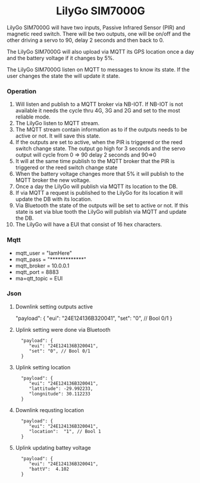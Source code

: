 <h1 align = "center">LilyGo SIM7000G</h1>

LilyGo SIM7000G will have two inputs, Passive Infrared Sensor (PIR) and magnetic reed switch. There will be two outputs, one will be on/off and the other driving a servo to 90, delay 2 seconds and then back to 0.

The LilyGo SIM7000G will also upload via MQTT its GPS location once a day and the battery voltage if it changes by 5%.

The LilyGo SIM7000G listen on MQTT to messages to know its state. If the user changes the state the will update it state.

### Operation

1. Will listen and publish to a MQTT broker via NB-IOT. If NB-IOT is not available it needs the cycle thru 4G, 3G and 2G and set to the most reliable mode.
2. The LilyGo listen to MQTT stream.
3. The MQTT stream contain information as to if the outputs needs to be active or not. It will save this state.
4. If the outputs are set to active, when the PIR is triggered or the reed switch change state. The output go high for 3 seconds and the servo output will cycle from 0 => 90 delay 2 seconds and 90=>0 
5. It will at the same time publish to the MQTT broker that the PIR is triggered or the reed switch change state
6. When the battery voltage changes more that 5% it will publish to the MQTT broker the new voltage.
7. Once a day the LilyGo will publish via MQTT its location to the DB.
8. If via MQTT a request is published to the LilyGo for its location it will update the DB with its location.
9. Via Bluetooth the state of the outputs will be set to active or not. If this state is set via blue tooth the LilyGo will publish via MQTT and update the DB.
10. The LilyGo will have a EUI that consist of 16 hex characters.

### Mqtt

* []()mqtt_user = "IamHere"
* []()mqtt_pass = "*************"
* []()mqtt_broker = 10.0.0.1
* []()mqtt_port = 8883
* []()ma=qtt_topic = EUI


### Json

1. Downlink setting outputs active
      
      "payload": {
            "eui": "24E124136B320041",
            "set": "0", // Bool 0/1
        }

2. Uplink setting were done via Bluetooth
         
         "payload": {
            "eui": "24E124136B320041",
            "set": "0", // Bool 0/1
         }

3. Uplink setting location
         
         "payload": {
            "eui": "24E124136B320041",
            "lattitude": -29.992233,
            "longnitude": 30.112233
         }

4. Downlink requsting location
         
         "payload": {
            "eui": "24E124136B320041",
            "location":  "1", // Bool 1
         }

5. Uplink updating battey voltage
         
         "payload": {
            "eui": "24E124136B320041",
            "battV":  4.102
         }